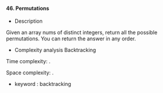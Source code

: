 #### 46. Permutations

* Description

Given an array nums of distinct integers, return all the possible permutations. You can return the answer in any order.

* Complexity analysis Backtracking

Time complexity: .

Space complexity: .

* keyword : backtracking